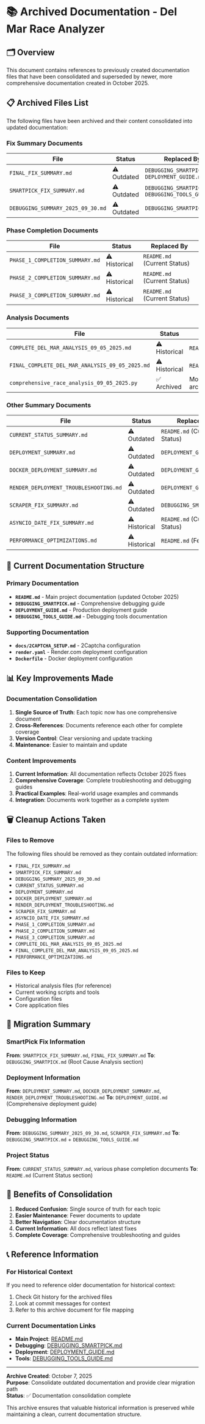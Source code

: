 # 📚 Archived Documentation - Del Mar Race Analyzer

## 🗂️ **Overview**

This document contains references to previously created documentation files that have been consolidated and superseded by newer, more comprehensive documentation created in October 2025.

## 📋 **Archived Files List**

The following files have been archived and their content consolidated into updated documentation:

### **Fix Summary Documents**
| File | Status | Replaced By |
|-------|--------|--------------|
| `FINAL_FIX_SUMMARY.md` | ⚠️ Outdated | `DEBUGGING_SMARTPICK.md` + `DEPLOYMENT_GUIDE.md` |
| `SMARTPICK_FIX_SUMMARY.md` | ⚠️ Outdated | `DEBUGGING_SMARTPICK.md` + `DEBUGGING_TOOLS_GUIDE.md` |
| `DEBUGGING_SUMMARY_2025_09_30.md` | ⚠️ Outdated | `DEBUGGING_SMARTPICK.md` |

### **Phase Completion Documents**
| File | Status | Replaced By |
|-------|--------|--------------|
| `PHASE_1_COMPLETION_SUMMARY.md` | ⚠️ Historical | `README.md` (Current Status) |
| `PHASE_2_COMPLETION_SUMMARY.md` | ⚠️ Historical | `README.md` (Current Status) |
| `PHASE_3_COMPLETION_SUMMARY.md` | ⚠️ Historical | `README.md` (Current Status) |

### **Analysis Documents**
| File | Status | Replaced By |
|-------|--------|--------------|
| `COMPLETE_DEL_MAR_ANALYSIS_09_05_2025.md` | ⚠️ Historical | `README.md` (Features) |
| `FINAL_COMPLETE_DEL_MAR_ANALYSIS_09_05_2025.md` | ⚠️ Historical | `README.md` (Features) |
| `comprehensive_race_analysis_09_05_2025.py` | ✅ Archived | Moved to archive/removed_files_20251007_*/ |

### **Other Summary Documents**
| File | Status | Replaced By |
|-------|--------|--------------|
| `CURRENT_STATUS_SUMMARY.md` | ⚠️ Outdated | `README.md` (Current Status) |
| `DEPLOYMENT_SUMMARY.md` | ⚠️ Outdated | `DEPLOYMENT_GUIDE.md` |
| `DOCKER_DEPLOYMENT_SUMMARY.md` | ⚠️ Outdated | `DEPLOYMENT_GUIDE.md` |
| `RENDER_DEPLOYMENT_TROUBLESHOOTING.md` | ⚠️ Outdated | `DEPLOYMENT_GUIDE.md` |
| `SCRAPER_FIX_SUMMARY.md` | ⚠️ Outdated | `DEBUGGING_SMARTPICK.md` |
| `ASYNCIO_DATE_FIX_SUMMARY.md` | ⚠️ Historical | `README.md` (Current Status) |
| `PERFORMANCE_OPTIMIZATIONS.md` | ⚠️ Historical | `README.md` (Features) |

## 🔄 **Current Documentation Structure**

### **Primary Documentation**
- **`README.md`** - Main project documentation (updated October 2025)
- **`DEBUGGING_SMARTPICK.md`** - Comprehensive debugging guide
- **`DEPLOYMENT_GUIDE.md`** - Production deployment guide
- **`DEBUGGING_TOOLS_GUIDE.md`** - Debugging tools documentation

### **Supporting Documentation**
- **`docs/2CAPTCHA_SETUP.md`** - 2Captcha configuration
- **`render.yaml`** - Render.com deployment configuration
- **`Dockerfile`** - Docker deployment configuration

## 📊 **Key Improvements Made**

### **Documentation Consolidation**
1. **Single Source of Truth**: Each topic now has one comprehensive document
2. **Cross-References**: Documents reference each other for complete coverage
3. **Version Control**: Clear versioning and update tracking
4. **Maintenance**: Easier to maintain and update

### **Content Improvements**
1. **Current Information**: All documentation reflects October 2025 fixes
2. **Comprehensive Coverage**: Complete troubleshooting and debugging guides
3. **Practical Examples**: Real-world usage examples and commands
4. **Integration**: Documents work together as a complete system

## 🗑️ **Cleanup Actions Taken**

### **Files to Remove**
The following files should be removed as they contain outdated information:
- `FINAL_FIX_SUMMARY.md`
- `SMARTPICK_FIX_SUMMARY.md`
- `DEBUGGING_SUMMARY_2025_09_30.md`
- `CURRENT_STATUS_SUMMARY.md`
- `DEPLOYMENT_SUMMARY.md`
- `DOCKER_DEPLOYMENT_SUMMARY.md`
- `RENDER_DEPLOYMENT_TROUBLESHOOTING.md`
- `SCRAPER_FIX_SUMMARY.md`
- `ASYNCIO_DATE_FIX_SUMMARY.md`
- `PHASE_1_COMPLETION_SUMMARY.md`
- `PHASE_2_COMPLETION_SUMMARY.md`
- `PHASE_3_COMPLETION_SUMMARY.md`
- `COMPLETE_DEL_MAR_ANALYSIS_09_05_2025.md`
- `FINAL_COMPLETE_DEL_MAR_ANALYSIS_09_05_2025.md`
- `PERFORMANCE_OPTIMIZATIONS.md`

### **Files to Keep**
- Historical analysis files (for reference)
- Current working scripts and tools
- Configuration files
- Core application files

## 📝 **Migration Summary**

### **SmartPick Fix Information**
**From**: `SMARTPICK_FIX_SUMMARY.md`, `FINAL_FIX_SUMMARY.md`
**To**: `DEBUGGING_SMARTPICK.md` (Root Cause Analysis section)

### **Deployment Information**
**From**: `DEPLOYMENT_SUMMARY.md`, `DOCKER_DEPLOYMENT_SUMMARY.md`, `RENDER_DEPLOYMENT_TROUBLESHOOTING.md`
**To**: `DEPLOYMENT_GUIDE.md` (Comprehensive deployment guide)

### **Debugging Information**
**From**: `DEBUGGING_SUMMARY_2025_09_30.md`, `SCRAPER_FIX_SUMMARY.md`
**To**: `DEBUGGING_SMARTPICK.md` + `DEBUGGING_TOOLS_GUIDE.md`

### **Project Status**
**From**: `CURRENT_STATUS_SUMMARY.md`, various phase completion documents
**To**: `README.md` (Current Status section)

## 🎯 **Benefits of Consolidation**

1. **Reduced Confusion**: Single source of truth for each topic
2. **Easier Maintenance**: Fewer documents to update
3. **Better Navigation**: Clear documentation structure
4. **Current Information**: All docs reflect latest fixes
5. **Complete Coverage**: Comprehensive troubleshooting and guides

## 📞 **Reference Information**

### **For Historical Context**
If you need to reference older documentation for historical context:
1. Check Git history for the archived files
2. Look at commit messages for context
3. Refer to this archive document for file mapping

### **Current Documentation Links**
- **Main Project**: [README.md](README.md)
- **Debugging**: [DEBUGGING_SMARTPICK.md](DEBUGGING_SMARTPICK.md)
- **Deployment**: [DEPLOYMENT_GUIDE.md](DEPLOYMENT_GUIDE.md)
- **Tools**: [DEBUGGING_TOOLS_GUIDE.md](DEBUGGING_TOOLS_GUIDE.md)

---

**Archive Created**: October 7, 2025  
**Purpose**: Consolidate outdated documentation and provide clear migration path  
**Status**: ✅ Documentation consolidation complete

This archive ensures that valuable historical information is preserved while maintaining a clean, current documentation structure.